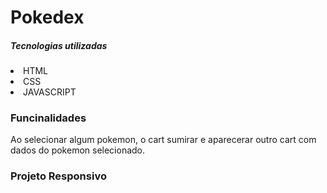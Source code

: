 # Pokedex


<h5>Tecnologias utilizadas </h5>
<li>HTML</li>
<li>CSS</li>
<li>JAVASCRIPT</li>

<h3>Funcinalidades </h1>
 Ao selecionar algum pokemon, o cart sumirar e aparecerar outro cart com dados do pokemon selecionado.
<h3> Projeto Responsivo</h3>
